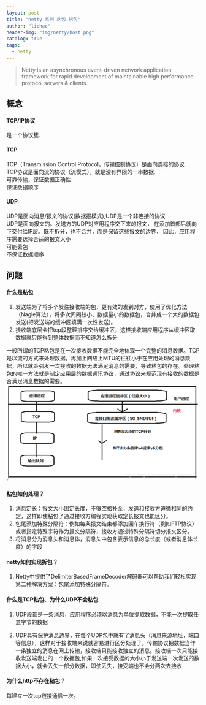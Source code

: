 ```yaml
---
layout: post
title: "netty 系列 粘包.拆包"
author: "lichao"
header-img: "img/netty/host.png"
catalog: true
tags:
  - netty
---
```


> Netty is an asynchronous event-driven network application framework 
for rapid development of maintainable high performance protocol servers & clients.


## 概念
#### TCP/IP协议
是一个协议簇. 
#### TCP
TCP（Transmission Control Protocol，传输控制协议）是面向连接的协议      
TCP协议是面向流的协议（流模式），就是没有界限的一串数据.            
可靠传输，保证数据正确性     
保证数据顺序    
#### UDP
UDP是面向消息/报文的协议(数据报模式),UDP是一个非连接的协议    
UDP是面向报文的。发送方的UDP对应用程序交下来的报文， 在添加首部后就向下交付给IP层。既不拆分，也不合并，而是保留这些报文的边界， 因此，应用程序需要选择合适的报文大小        
可能丢包    
不保证数据顺序         
## 问题
#### 什么是粘包
1. 发送端为了将多个发往接收端的包，更有效的发到对方，使用了优化方法（Nagle算法），将多次间隔较小、数据量小的数据包，合并成一个大的数据包发送(把发送端的缓冲区填满一次性发送)。
2. 接收端底层会把tcp段整理排序交给缓冲区，这样接收端应用程序从缓冲区取数据就只能得到整体数据而不知道怎么拆分

一般所谓的TCP粘包是在一次接收数据不能完全地体现一个完整的消息数据。TCP是以流的方式来处理数据，再加上网络上MTU的往往小于在应用处理的消息数据，所以就会引发一次接收的数据无法满足消息的需要，导致粘包的存在。处理粘包的唯一方法就是制定应用层的数据通讯协议，通过协议来规范现有接收的数据是否满足消息数据的需要。
![插入图片](/img/netty/tcp.png)   

#### 粘包如何处理？
1. 消息定长：报文大小固定长度，不够空格补全，发送和接收方遵循相同的约定，这样即使粘包了通过接收方编程实现获取定长报文也能区分。
2. 包尾添加特殊分隔符：例如每条报文结束都添加回车换行符（例如FTP协议）或者指定特殊字符作为报文分隔符，接收方通过特殊分隔符切分报文区分。
3. 将消息分为消息头和消息体，消息头中包含表示信息的总长度（或者消息体长度）的字段

#### netty如何实现拆包？
1. Netty中提供了DelimiterBasedFrameDecoder解码器可以帮助我们轻松实现第二种解决方案：包尾添加特殊分隔符。

#### 什么是TCP粘包、为什么UDP不会粘包
1. UDP段都是一条消息，应用程序必须以消息为单位提取数据，不能一次提取任意字节的数据

2. UDP具有保护消息边界，在每个UDP包中就有了消息头（消息来源地址，端口等信息），这样对于接收端来说就容易进行区分处理了。传输协议把数据当作一条独立的消息在网上传输，接收端只能接收独立的消息。接收端一次只能接收发送端发出的一个数据包,如果一次接受数据的大小小于发送端一次发送的数据大小，就会丢失一部分数据，即使丢失，接受端也不会分两次去接收
#### 为什么http不存在粘包？
每建立一次tcp链接通信一次。